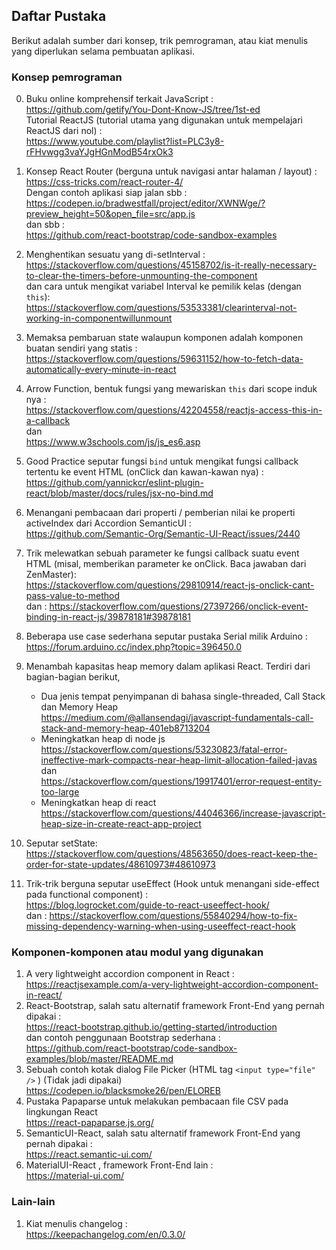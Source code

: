 ## Daftar Pustaka
Berikut adalah sumber dari konsep, trik pemrograman, atau kiat menulis yang diperlukan selama pembuatan aplikasi.

### Konsep pemrograman
0. Buku online komprehensif terkait JavaScript : <br />
    https://github.com/getify/You-Dont-Know-JS/tree/1st-ed <br/>
    Tutorial ReactJS (tutorial utama yang digunakan untuk mempelajari ReactJS dari nol) : <br/>
    https://www.youtube.com/playlist?list=PLC3y8-rFHvwgg3vaYJgHGnModB54rxOk3
1. Konsep React Router (berguna untuk navigasi antar halaman / layout) :<br/>
    https://css-tricks.com/react-router-4/<br/>
    Dengan contoh aplikasi siap jalan sbb :<br/>
    https://codepen.io/bradwestfall/project/editor/XWNWge/?preview_height=50&open_file=src/app.js<br/>
    dan sbb :<br/>
    https://github.com/react-bootstrap/code-sandbox-examples<br/>
2. Menghentikan sesuatu yang di-setInterval :<br/>
    https://stackoverflow.com/questions/45158702/is-it-really-necessary-to-clear-the-timers-before-unmounting-the-component<br/>
    dan cara untuk mengikat variabel Interval ke pemilik kelas (dengan ```this```):<br/>
    https://stackoverflow.com/questions/53533381/clearinterval-not-working-in-componentwillunmount

3. Memaksa pembaruan state walaupun komponen adalah komponen buatan sendiri yang statis : <br />
    https://stackoverflow.com/questions/59631152/how-to-fetch-data-automatically-every-minute-in-react

4. Arrow Function, bentuk fungsi yang mewariskan ```this``` dari scope induk nya : <br />
    https://stackoverflow.com/questions/42204558/reactjs-access-this-in-a-callback <br />
    dan <br />
    https://www.w3schools.com/js/js_es6.asp

5. Good Practice seputar fungsi ```bind``` untuk mengikat fungsi callback tertentu ke event HTML (onClick dan kawan-kawan nya) : <br />
    https://github.com/yannickcr/eslint-plugin-react/blob/master/docs/rules/jsx-no-bind.md

6. Menangani pembacaan dari properti / pemberian nilai ke properti activeIndex dari Accordion SemanticUI : <br/>
    https://github.com/Semantic-Org/Semantic-UI-React/issues/2440

7. Trik melewatkan sebuah parameter ke fungsi callback suatu event HTML (misal, memberikan parameter ke onClick. Baca jawaban dari ZenMaster): <br />
    https://stackoverflow.com/questions/29810914/react-js-onclick-cant-pass-value-to-method <br/>
    dan :
    https://stackoverflow.com/questions/27397266/onclick-event-binding-in-react-js/39878181#39878181

8. Beberapa use case sederhana seputar pustaka Serial milik Arduino : <br />
    https://forum.arduino.cc/index.php?topic=396450.0

9. Menambah kapasitas heap memory dalam aplikasi React. Terdiri dari bagian-bagian berikut, <br />
    * Dua jenis tempat penyimpanan di bahasa single-threaded, Call Stack dan Memory Heap<br />
      https://medium.com/@allansendagi/javascript-fundamentals-call-stack-and-memory-heap-401eb8713204
    * Meningkatkan heap di node js<br/>
      https://stackoverflow.com/questions/53230823/fatal-error-ineffective-mark-compacts-near-heap-limit-allocation-failed-javas <br/>
      dan<br/>
      https://stackoverflow.com/questions/19917401/error-request-entity-too-large 
    * Meningkatkan heap di react <br />
      https://stackoverflow.com/questions/44046366/increase-javascript-heap-size-in-create-react-app-project

10. Seputar setState: <br/>
    https://stackoverflow.com/questions/48563650/does-react-keep-the-order-for-state-updates/48610973#48610973 

11. Trik-trik berguna seputar useEffect (Hook untuk menangani side-effect pada functional component) : <br />
    https://blog.logrocket.com/guide-to-react-useeffect-hook/ <br />
    dan : https://stackoverflow.com/questions/55840294/how-to-fix-missing-dependency-warning-when-using-useeffect-react-hook 

### Komponen-komponen atau modul yang digunakan
1. A very lightweight accordion component in React :<br/>
    https://reactjsexample.com/a-very-lightweight-accordion-component-in-react/
2. React-Bootstrap, salah satu alternatif framework Front-End yang pernah dipakai : <br />
    https://react-bootstrap.github.io/getting-started/introduction<br />
    dan contoh penggunaan Bootstrap sederhana :<br/>
    https://github.com/react-bootstrap/code-sandbox-examples/blob/master/README.md
3. Sebuah contoh kotak dialog File Picker (HTML tag ```<input type="file" />``` ) (Tidak jadi dipakai)<br />
    https://codepen.io/blacksmoke26/pen/ELOREB
4. Pustaka Papaparse untuk melakukan pembacaan file CSV pada lingkungan React <br />
    https://react-papaparse.js.org/
5. SemanticUI-React, salah satu alternatif framework Front-End yang pernah dipakai : <br/>
    https://react.semantic-ui.com/
6. MaterialUI-React , framework Front-End lain : <br />
    https://material-ui.com/

### Lain-lain
1. Kiat menulis changelog :<br/>
    https://keepachangelog.com/en/0.3.0/



